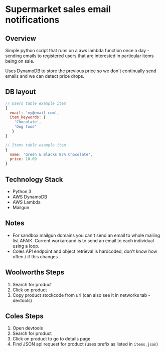 # Supermarket sales email notifications

## Overview

Simple python script that runs on a aws lambda function once a day - sending emails to registered users that are interested in particular items being on sale.

Uses DynamoDB to store the previous price so we don't continually send emails and we can detect price drops.

## DB layout
```js
// Users table example item
{
  email: 'my@email.com',
  item_keywords: {
    'Chocolate',
    'Dog food'
   }
}

// Items table example item
{
  name: 'Green & Blacks 85% Chocolate',
  price: 10.09
}
```


## Technology Stack
- Python 3
- AWS DynamoDB
- AWS Lambda
- Mailgun

## Notes
- For sandbox mailgun domains you can't send an email to whole mailing list AFAIK. Current workaround is to send an email to each individual using a loop.
- Coles API endpoint and object retrieval is hardcoded, don't know how often / if this changes


## Woolworths Steps
1. Search for product
2. Click on product
3. Copy product stockcode from url (can also see it in networks tab - devtools)

## Coles Steps
1. Open devtools
2. Search for product
3. Click on product to go to details page
4. Find JSON api request for product (uses prefix as listed in `items.json`)
